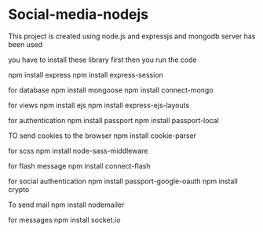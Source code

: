 # Social-media-nodejs

This project is created using node.js and expressjs and mongodb server has been used

you have to install these library first then you run the code

npm install express
npm install express-session

for database
npm install mongoose
npm install connect-mongo

for views
npm install ejs 
npm install express-ejs-layouts

for authentication
npm install passport
npm install passport-local

TO send cookies to the browser
npm install cookie-parser

for scss
npm install node-sass-middleware

for flash message 
npm install connect-flash

for social authentication
npm install passport-google-oauth
npm install crypto

To send mail
npm install nodemailer

for messages 
npm install socket.io

